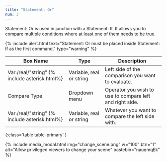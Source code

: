 ```yaml
---
title: "Statement: Or"
num: 3
---
```


Statement: Or is used in junction with a Statement: If. It allows you to compare multiple conditions where at least one of them needs to be true.

{% include alert.html text="Statement: Or must be placed inside Statement: If as the first command." type="warning" %} 

| Box Name | Type | Description | 
|-------|--------|--------|
| Var./real/"string" {% include asterisk.html%}| Variable, real or string	 | Left side of the comparison you want to evaluate. |
|Compare Type |	Dropdown menu |	Operator you wish to use to compare left and right side.
|Var./real/"string" {% include asterisk.html%}|	Variable, real or string|	Whatever you want to compare the left side with.
{:class='table table-primary' }

{% include media_modal.html img="change_scene.png" w="100" btn="1" alt="Allow privileged viewers to change your scene" pastebin="nauqmqEk" %} 








